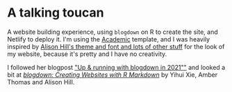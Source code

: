 # A talking toucan
A website building experience, using `blogdown` on R to create the site, and Netlify to deploy it. I'm using the [Academic](https://academic-demo.netlify.app/) template, and I was heavily inspired by [Alison Hill's theme and font and lots of other stuff](https://github.com/rbind/apreshill) for the look of my website, because it's pretty and I have no creativity.

I followed her blogpost ["Up & running with blogdown in 2021""](https://alison.rbind.io/post/new-year-new-blogdown/) and looked a bit at [*blogdown: Creating Websites with R Markdown*](https://bookdown.org/yihui/blogdown/) by Yihui Xie, Amber Thomas and Alison Hill.
